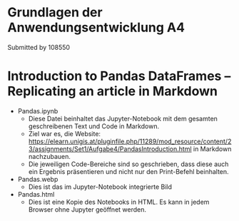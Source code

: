 # Grundlagen der Anwendungsentwicklung A4

Submitted by 108550


# Introduction to Pandas DataFrames – Replicating an article in Markdown

- Pandas.ipynb
    - Diese Datei beinhaltet das Jupyter-Notebook mit dem gesamten geschreibenen Text und Code in Markdown. 
    - Ziel war es, die Website: https://elearn.unigis.at/pluginfile.php/11289/mod_resource/content/23/assignments/Set1/Aufgabe4/PandasIntroduction.html in Markdown nachzubauen. 
    -  Die jeweiligen Code-Bereiche sind so geschrieben, dass diese auch ein Ergebnis präsentieren und nicht nur den Print-Befehl beinhalten.
- Pandas.webp
    - Dies ist das im Jupyter-Notebook integrierte Bild
- Pandas.html
    - Dies ist eine Kopie des Notebooks in HTML. Es kann in jedem Browser ohne Jupyter geöffnet werden. 